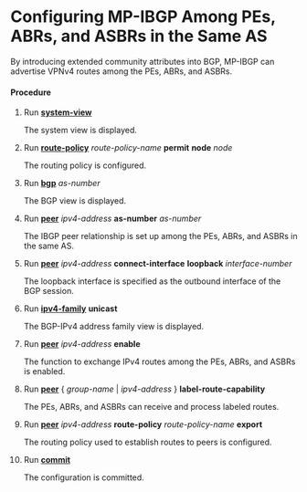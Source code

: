 Configuring MP-IBGP Among PEs, ABRs, and ASBRs in the Same AS
=============================================================

By introducing extended community attributes into BGP, MP-IBGP can advertise VPNv4 routes among the PEs, ABRs, and ASBRs.

#### Procedure

1. Run [**system-view**](cmdqueryname=system-view)
   
   
   
   The system view is displayed.
2. Run [**route-policy**](cmdqueryname=route-policy) *route-policy-name* **permit** **node** *node*
   
   
   
   The routing policy is configured.
3. Run [**bgp**](cmdqueryname=bgp) *as-number*
   
   
   
   The BGP view is displayed.
4. Run [**peer**](cmdqueryname=peer) *ipv4-address* **as-number** *as-number*
   
   
   
   The IBGP peer relationship is set up among the PEs, ABRs, and ASBRs in the same AS.
5. Run [**peer**](cmdqueryname=peer) *ipv4-address* **connect-interface** **loopback** *interface-number*
   
   
   
   The loopback interface is specified as the outbound interface of the BGP session.
6. Run [**ipv4-family**](cmdqueryname=ipv4-family) **unicast**
   
   
   
   The BGP-IPv4 address family view is displayed.
7. Run [**peer**](cmdqueryname=peer) *ipv4-address* **enable**
   
   
   
   The function to exchange IPv4 routes among the PEs, ABRs, and ASBRs is enabled.
8. Run [**peer**](cmdqueryname=peer) { *group-name* | *ipv4-address* } **label-route-capability**
   
   
   
   The PEs, ABRs, and ASBRs can receive and process labeled routes.
9. Run [**peer**](cmdqueryname=peer) *ipv4-address* **route-policy** *route-policy-name* **export**
   
   
   
   The routing policy used to establish routes to peers is configured.
10. Run [**commit**](cmdqueryname=commit)
    
    
    
    The configuration is committed.
